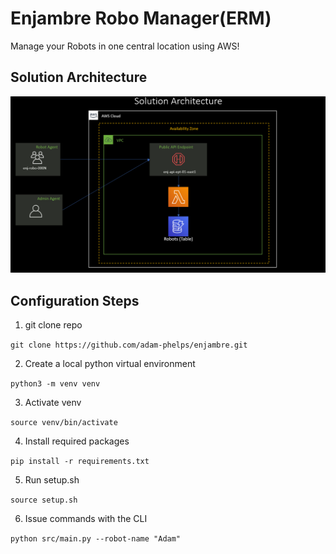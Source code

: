 # Enjambre Robo Manager(ERM)
Manage your Robots in one central location using AWS!

## Solution Architecture
![Solution Visual](imgs/EnjambreArchitecture.png?raw=true "Enjambre Solution")

## Configuration Steps

1. git clone repo

`git clone https://github.com/adam-phelps/enjambre.git`

2. Create a local python virtual environment

`python3 -m venv venv`

3. Activate venv

`source venv/bin/activate`

4. Install required packages

`pip install -r requirements.txt`

5. Run setup.sh

`source setup.sh`

6. Issue commands with the CLI

`python src/main.py --robot-name "Adam"`
